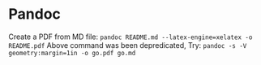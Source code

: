 
# Pandoc

Create a PDF from MD file: `pandoc README.md --latex-engine=xelatex -o README.pdf`
Above command was been depredicated, Try: `pandoc -s -V geometry:margin=1in -o go.pdf go.md`
